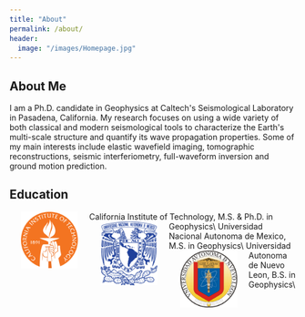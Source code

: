 ```yaml
---
title: "About"
permalink: /about/
header:
  image: "/images/Homepage.jpg"
---
```

## About Me
I am a Ph.D. candidate in Geophysics at Caltech's Seismological Laboratory in Pasadena, California. My research focuses on using a wide variety of both classical and modern seismological tools to characterize the Earth's multi-scale structure and quantify its wave propagation properties. Some of my main interests include elastic wavefield imaging, tomographic reconstructions, seismic interferiometry, full-waveform inversion and ground motion prediction.

## Education
<img src="/images/CALTECH_LOGO.png" align="left" width="100" hspace="20"> California Institute of Technology, M.S. & Ph.D. in Geophysics\\
<img src="/images/UNAM_LOGO.png" align="left" width="100" hspace="20"> Universidad Nacional Autonoma de Mexico, M.S. in Geophysics\\
<img src="/images/UANL_LOGO.png" align="left" width="100" hspace="20"> Universidad Autonoma de Nuevo Leon, B.S. in Geophysics\\
